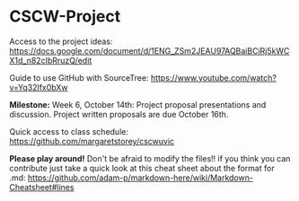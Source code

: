 # CSCW-Project
Access to the project ideas: 
https://docs.google.com/document/d/1ENG_ZSm2JEAU97AQBaiBCiRj5kWCX1d_n82cIbRruzQ/edit

Guide to use GitHub with SourceTree: https://www.youtube.com/watch?v=Yq32Ifx0bXw

**Milestone:** Week 6, October 14th: Project proposal presentations and discussion. 
Project written proposals are due October 16th.

Quick access to class schedule: https://github.com/margaretstorey/cscwuvic

**Please play around!**
Don't be afraid to modify the files!! if you think you can contribute just take a quick look at this cheat sheet about the format for .md: https://github.com/adam-p/markdown-here/wiki/Markdown-Cheatsheet#lines

